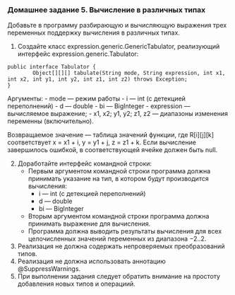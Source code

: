 ### Домашнее задание 5. Вычисление в различных типах

Добавьте в программу разбирающую и вычисляющую выражения трех переменных поддержку вычисления в различных типах.

1. Создайте класс expression.generic.GenericTabulator, реализующий интерфейс expression.generic.Tabulator:

```
public interface Tabulator {
        Object[][][] tabulate(String mode, String expression, int x1, int x2, int y1, int y2, int z1, int z2) throws Exception;
}
```

Аргументы: 
    - mode — режим работы
        - i — int (с детекцией переполнений)
        - d — double
        - bi — BigInteger
    - expression — вычисляемое выражение;
    - x1, x2; y1, y2; z1, z2 — диапазоны изменения переменны (включительно).

Возвращаемое значение — таблица значений функции, где R[i][j][k] соответствует x = x1 + i, y = y1 + j, z = z1 + k. Если вычисление завершилось ошибкой, в соответствующей ячейке должен быть null.

2. Доработайте интерфейс командной строки:
    - Первым аргументом командной строки программа должна принимать указание на тип, в котором будут производится вычисления:
        - i — int (с детекцией переполнений)
        - d — double
        - bi — BigInteger
    - Вторым аргументом командной строки программа должна принимать выражение для вычисления.
    - Программа должна выводить результаты вычисления для всех целочисленных значений переменных из диапазона −2..2.
3. Реализация не должна содержать непроверяемых преобразований типов.
4. Реализация не должна использовать аннотацию @SuppressWarnings.
5. При выполнении задания следует обратить внимание на простоту добавления новых типов и операциий.

